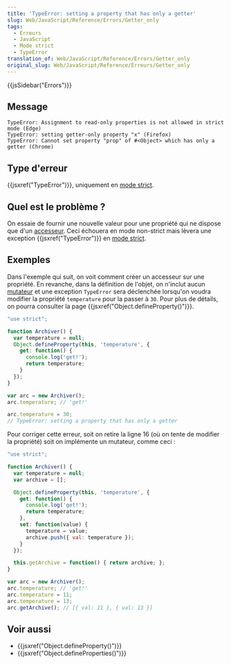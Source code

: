 ```yaml
---
title: 'TypeError: setting a property that has only a getter'
slug: Web/JavaScript/Reference/Errors/Getter_only
tags:
  - Erreurs
  - JavaScript
  - Mode strict
  - TypeError
translation_of: Web/JavaScript/Reference/Errors/Getter_only
original_slug: Web/JavaScript/Reference/Erreurs/Getter_only
---
```

{{jsSidebar("Errors")}}

## Message

```
TypeError: Assignment to read-only properties is not allowed in strict mode (Edge)
TypeError: setting getter-only property "x" (Firefox)
TypeError: Cannot set property "prop" of #<Object> which has only a getter (Chrome)
```

## Type d'erreur

{{jsxref("TypeError")}}, uniquement en [mode strict](/en-US/docs/Web/JavaScript/Reference/Strict_mode).

## Quel est le problème ?

On essaie de fournir une nouvelle valeur pour une propriété qui ne dispose que d'un [accesseur](/fr/docs/Web/JavaScript/Reference/Fonctions/get). Ceci échouera en mode non-strict mais lèvera une exception {{jsxref("TypeError")}} en [mode strict](/fr/docs/Web/JavaScript/Reference/Strict_mode).

## Exemples

Dans l'exemple qui suit, on voit comment créer un accesseur sur une propriété. En revanche, dans la définition de l'objet, on n'inclut aucun [mutateur](/fr/docs/Web/JavaScript/Reference/Fonctions/set) et une exception `TypeError` sera déclenchée lorsqu'on voudra modifier la propriété `temperature` pour la passer à `30`. Pour plus de détails, on pourra consulter la page {{jsxref("Object.defineProperty()")}}.

```js example-bad
"use strict";

function Archiver() {
  var temperature = null;
  Object.defineProperty(this, 'temperature', {
    get: function() {
      console.log('get!');
      return temperature;
    }
  });
}

var arc = new Archiver();
arc.temperature; // 'get!'

arc.temperature = 30;
// TypeError: setting a property that has only a getter
```

Pour corriger cette erreur, soit on retire la ligne 16 (où on tente de modifier la propriété) soit on implémente un mutateur, comme ceci :

```js example-good
"use strict";

function Archiver() {
  var temperature = null;
  var archive = [];

  Object.defineProperty(this, 'temperature', {
    get: function() {
      console.log('get!');
      return temperature;
    },
    set: function(value) {
      temperature = value;
      archive.push({ val: temperature });
    }
  });

  this.getArchive = function() { return archive; };
}

var arc = new Archiver();
arc.temperature; // 'get!'
arc.temperature = 11;
arc.temperature = 13;
arc.getArchive(); // [{ val: 11 }, { val: 13 }]
```

## Voir aussi

- {{jsxref("Object.defineProperty()")}}
- {{jsxref("Object.defineProperties()")}}
